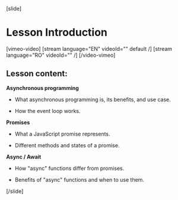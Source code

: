 [slide]

# Lesson Introduction

[vimeo-video]
[stream language="EN" videoId="" default /]
[stream language="RO" videoId="" /]
[/video-vimeo]

## Lesson content:

**Asynchronous programming**

- What asynchronous programming is, its benefits, and use case.

- How the event loop works.

**Promises**

- What a JavaScript promise represents.

- Different methods and states of a promise.

**Async / Await**

- How "async" functions differ from promises.

- Benefits of "async" functions and when to use them.

[/slide]
